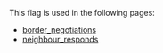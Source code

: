 This flag is used in the following pages:
 - [border_negotiations](../events/border_negotiations.md)
 - [neighbour_responds](../events/neighbour_responds.md)
